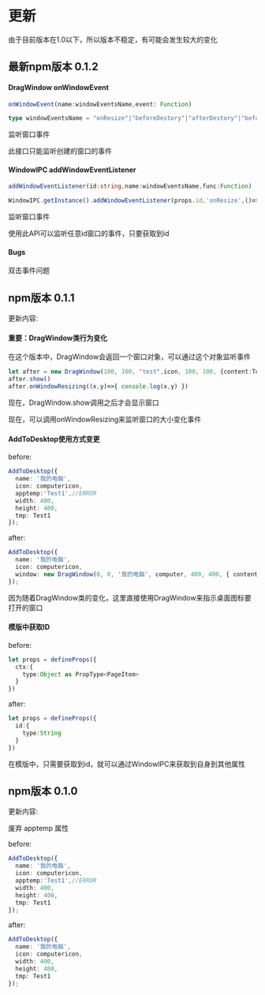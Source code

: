 <!--
 * @Author: zhangweiyuan-Royal
 * @LastEditTime: 2021-09-30 14:46:07
 * @Description: 
 * @FilePath: /vue3-win10-md/docs/update/README.md
-->


<!-- # Usage -->
# 更新 
由于目前版本在1.0以下，所以版本不稳定，有可能会发生较大的变化

## 最新npm版本 0.1.2

#### DragWindow onWindowEvent
```ts
onWindowEvent(name:windowEventsName,event: Function) 

type windowEventsName = "onResize"|"beforeDestory"|"afterDestory"|"beforeHide"|"afterHide"|"onTop";

```
监听窗口事件

此接口只能监听创建的窗口的事件
#### WindowIPC addWindowEventListener
```ts
addWindowEventListener(id:string,name:windowEventsName,func:Function)

WindowIPC.getInstance().addWindowEventListener(props.id,'onResize',()=>{ console.log('resize')})
```
监听窗口事件

使用此API可以监听任意id窗口的事件，只要获取到id
#### Bugs

双击事件问题

## npm版本 0.1.1
更新内容:

#### 重要：DragWindow类行为变化

在这个版本中，DragWindow会返回一个窗口对象，可以通过这个对象监听事件

```ts
let after = new DragWindow(100, 100, "test",icon, 100, 100, {content:TestLoadafterVue})
after.show()
after.onWindowResizing((x,y)=>{ console.log(x,y) })
```

现在，DragWindow.show调用之后才会显示窗口

现在，可以调用onWindowResizing来监听窗口的大小变化事件
#### AddToDesktop使用方式变更
before:
```ts
AddToDesktop({
  name: '我的电脑',
  icon: computericon,
  apptemp:'Test1',//ERROR
  width: 400,
  height: 400,
  tmp: Test1
});
```

after:
```ts
AddToDesktop({
  name: '我的电脑',
  icon: computericon,
  window: new DragWindow(0, 0, '我的电脑', computer, 400, 400, { content: Test1 })
});
```
因为随着DragWindow类的变化，这里直接使用DragWindow来指示桌面图标要打开的窗口

#### 模版中获取ID
before:
```ts
let props = defineProps({
  ctx:{
    type:Object as PropType<PageItem>
  }
})
```
after:
```ts
let props = defineProps({
  id:{
    type:String
  }
})
```
在模版中，只需要获取到id，就可以通过WindowIPC来获取到自身到其他属性

## npm版本 0.1.0
更新内容:

废弃 apptemp 属性

before:
```ts
AddToDesktop({
  name: '我的电脑',
  icon: computericon,
  apptemp:'Test1',//ERROR
  width: 400,
  height: 400,
  tmp: Test1
});
```
after:
```ts
AddToDesktop({
  name: '我的电脑',
  icon: computericon,
  width: 400,
  height: 400,
  tmp: Test1
});
```